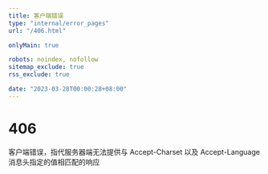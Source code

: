 ```yaml
---
title: 客户端错误
type: "internal/error_pages"
url: "/406.html"

onlyMain: true

robots: noindex, nofollow
sitemap_exclude: true
rss_exclude: true

date: "2023-03-28T00:00:28+08:00"
---
```


<div class="text-center py-5">
    <h1 class="display-1">406</h1>
    <p class="display-2">客户端错误，指代服务器端无法提供与 Accept-Charset 以及 Accept-Language 消息头指定的值相匹配的响应</p>
</div>